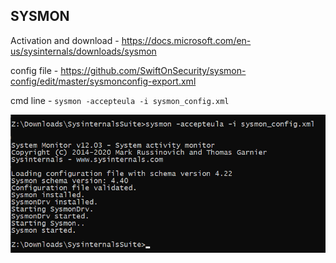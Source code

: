 ## SYSMON

Activation and download - https://docs.microsoft.com/en-us/sysinternals/downloads/sysmon

config file - https://github.com/SwiftOnSecurity/sysmon-config/edit/master/sysmonconfig-export.xml

cmd line -  `sysmon -accepteula -i sysmon_config.xml`

![](sysmon.png)

